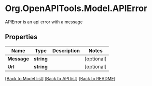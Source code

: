 # Org.OpenAPITools.Model.APIError
APIError is an api error with a message

## Properties

Name | Type | Description | Notes
------------ | ------------- | ------------- | -------------
**Message** | **string** |  | [optional] 
**Url** | **string** |  | [optional] 

[[Back to Model list]](../README.md#documentation-for-models) [[Back to API list]](../README.md#documentation-for-api-endpoints) [[Back to README]](../README.md)

